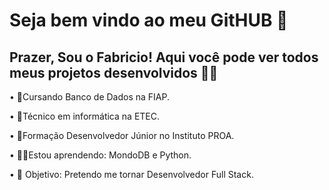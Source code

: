 <!--
### Hi there 👋
**FBmaia/FBmaia** is a ✨ _special_ ✨ repository because its `README.md` (this file) appears on your GitHub profile.

Here are some ideas to get you started:

- 🔭 I’m currently working on ...
- 🌱 I’m currently learning ...
- 👯 I’m looking to collaborate on ...
- 🤔 I’m looking for help with ...
- 💬 Ask me about ...
- 📫 How to reach me: ...
- 😄 Pronouns: ...
- ⚡ Fun fact: ...
-->

# Seja bem vindo ao meu GitHUB 👋

## Prazer, Sou o Fabricio! Aqui você pode ver todos meus projetos desenvolvidos 👨‍💻

• 🎒Cursando Banco de Dados na FIAP. 

• 🎒Técnico em informática na ETEC. 

• 💜Formação Desenvolvedor Júnior no Instituto PROA. 

• 👨‍💻Estou aprendendo: MondoDB e Python.

• 🎯 Objetivo: Pretendo me tornar Desenvolvedor Full Stack. 

